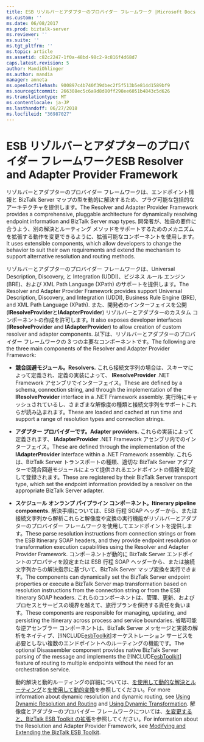 ```yaml
---
title: ESB リゾルバーとアダプターのプロバイダー フレームワーク |Microsoft Docs
ms.custom: ''
ms.date: 06/08/2017
ms.prod: biztalk-server
ms.reviewer: ''
ms.suite: ''
ms.tgt_pltfrm: ''
ms.topic: article
ms.assetid: c82c2247-1f0a-48bd-98c2-9c816f4d68d7
caps.latest.revision: 5
author: MandiOhlinger
ms.author: mandia
manager: anneta
ms.openlocfilehash: 900897c4b740f39dbec2f5f513b5e814d1589bf9
ms.sourcegitcommit: 266308ec5c6a9d8d80ff298ee6051b4843c5d626
ms.translationtype: MT
ms.contentlocale: ja-JP
ms.lasthandoff: 06/27/2018
ms.locfileid: "36987027"
---
```

# <a name="esb-resolver-and-adapter-provider-framework"></a><span data-ttu-id="a3925-102">ESB リゾルバーとアダプターのプロバイダー フレームワーク</span><span class="sxs-lookup"><span data-stu-id="a3925-102">ESB Resolver and Adapter Provider Framework</span></span>
<span data-ttu-id="a3925-103">リゾルバーとアダプターのプロバイダー フレームワークは、エンドポイント情報と BizTalk Server マップの型を動的に解決するため、プラグ可能な包括的なアーキテクチャを提供します。</span><span class="sxs-lookup"><span data-stu-id="a3925-103">The Resolver and Adapter Provider Framework provides a comprehensive, pluggable architecture for dynamically resolving endpoint information and BizTalk Server map types.</span></span> <span data-ttu-id="a3925-104">開発者が、独自の要件に合うよう、別の解決とルーティング メソッドをサポートするためのメカニズムを拡張する動作を変更できるように、拡張可能なコンポーネントを使用します。</span><span class="sxs-lookup"><span data-stu-id="a3925-104">It uses extensible components, which allow developers to change the behavior to suit their own requirements and extend the mechanism to support alternative resolution and routing methods.</span></span>  
  
 <span data-ttu-id="a3925-105">リゾルバーとアダプターのプロバイダー フレームワークは、Universal Description, Discovery, と Integration (UDDI)、ビジネス ルール エンジン (BRE)、および XML Path Language (XPath) のサポートを提供します。</span><span class="sxs-lookup"><span data-stu-id="a3925-105">The Resolver and Adapter Provider Framework provides support Universal Description, Discovery, and Integration (UDDI), Business Rule Engine (BRE), and XML Path Language (XPath).</span></span> <span data-ttu-id="a3925-106">また、開発者のインターフェイスを公開 (**IResolveProvider**と**IAdapterProvider**) リゾルバーとアダプターのカスタム コンポーネントの作成を許可します。</span><span class="sxs-lookup"><span data-stu-id="a3925-106">It also exposes developer interfaces (**IResolveProvider** and **IAdapterProvider**) to allow creation of custom resolver and adapter components.</span></span> <span data-ttu-id="a3925-107">以下は、リゾルバーとアダプターのプロバイダー フレームワークの 3 つの主要なコンポーネントです。</span><span class="sxs-lookup"><span data-stu-id="a3925-107">The following are the three main components of the Resolver and Adapter Provider Framework:</span></span>  
  
- <span data-ttu-id="a3925-108">**競合回避モジュール。**</span><span class="sxs-lookup"><span data-stu-id="a3925-108">**Resolvers.**</span></span> <span data-ttu-id="a3925-109">これら接続文字列の場合は、スキーマによって定義され、定義の実装によって、 **IResolveProvider** .NET Framework アセンブリでインターフェイス。</span><span class="sxs-lookup"><span data-stu-id="a3925-109">These are defined by a schema, connection string, and through the implementation of the **IResolveProvider** interface in a .NET Framework assembly.</span></span> <span data-ttu-id="a3925-110">実行時にキャッシュされているし、さまざまな解像度の種類と接続文字列をサポートこれらが読み込まれます。</span><span class="sxs-lookup"><span data-stu-id="a3925-110">These are loaded and cached at run time and support a range of resolution types and connection strings.</span></span>  
  
- <span data-ttu-id="a3925-111">**アダプター プロバイダーです。**</span><span class="sxs-lookup"><span data-stu-id="a3925-111">**Adapter providers.**</span></span> <span data-ttu-id="a3925-112">これらの実装によって定義されます、 **IAdapterProvider** .NET Framework アセンブリ内でのインターフェイス。</span><span class="sxs-lookup"><span data-stu-id="a3925-112">These are defined through the implementation of the **IAdapterProvider** interface within a .NET Framework assembly.</span></span> <span data-ttu-id="a3925-113">これらは、BizTalk Server トランスポートの種類、適切な BizTalk Server アダプターで競合回避モジュールによって提供されるエンドポイントの情報を設定して登録されます。</span><span class="sxs-lookup"><span data-stu-id="a3925-113">These are registered by their BizTalk Server transport type, which set the endpoint information provided by a resolver on the appropriate BizTalk Server adapter.</span></span>  
  
- <span data-ttu-id="a3925-114">**スケジュール オンランプ パイプライン コンポーネント。**</span><span class="sxs-lookup"><span data-stu-id="a3925-114">**Itinerary pipeline components.**</span></span> <span data-ttu-id="a3925-115">解決手順については、ESB 行程 SOAP ヘッダーから、または接続文字列から解析これらと解像度や変換の実行機能がリゾルバーとアダプターのプロバイダー フレームワークを使用してエンドポイントを提供します。</span><span class="sxs-lookup"><span data-stu-id="a3925-115">These parse resolution instructions from connection strings or from the ESB Itinerary SOAP headers, and they provide endpoint resolution or transformation execution capabilities using the Resolver and Adapter Provider Framework.</span></span> <span data-ttu-id="a3925-116">コンポーネントが動的に BizTalk Server エンドポイントのプロパティを設定または ESB 行程 SOAP ヘッダーから、または接続文字列からの解決指示に基づいて、BizTalk Server マップ変換を実行できます。</span><span class="sxs-lookup"><span data-stu-id="a3925-116">The components can dynamically set the BizTalk Server endpoint properties or execute a BizTalk Server map transformation based on resolution instructions from the connection string or from the ESB Itinerary SOAP headers.</span></span> <span data-ttu-id="a3925-117">これらのコンポーネントは、管理、更新、およびプロセスとサービスの境界を越えて、旅行プランを保持する責任を負います。</span><span class="sxs-lookup"><span data-stu-id="a3925-117">These components are responsible for managing, updating, and persisting the itinerary across process and service boundaries.</span></span> <span data-ttu-id="a3925-118">省略可能な逆アセンブラー コンポーネントは、BizTalk Server メッセージと実装の解析をネイティブ、[!INCLUDE[esbToolkit](../includes/esbtoolkit-md.md)]オーケストレーション サービスを必要としない複数のエンドポイントへのルーティングの機能です。</span><span class="sxs-lookup"><span data-stu-id="a3925-118">The optional Disassembler component provides native BizTalk Server parsing of the message and implements the [!INCLUDE[esbToolkit](../includes/esbtoolkit-md.md)] feature of routing to multiple endpoints without the need for an orchestration service.</span></span>  
  
  <span data-ttu-id="a3925-119">動的解決と動的ルーティングの詳細については、[を使用して動的な解決とルーティング](../esb-toolkit/using-dynamic-resolution-and-routing.md)と[を使用して動的変換](../esb-toolkit/using-dynamic-transformation.md)を参照してください。</span><span class="sxs-lookup"><span data-stu-id="a3925-119">For more information about dynamic resolution and dynamic routing, see [Using Dynamic Resolution and Routing](../esb-toolkit/using-dynamic-resolution-and-routing.md) and [Using Dynamic Transformation](../esb-toolkit/using-dynamic-transformation.md).</span></span> <span data-ttu-id="a3925-120">解像度とアダプターのプロバイダー フレームワークについては、[を変更すると、BizTalk ESB Toolkit の拡張](../esb-toolkit/modifying-and-extending-the-biztalk-esb-toolkit.md)を参照してください。</span><span class="sxs-lookup"><span data-stu-id="a3925-120">For information about the Resolution and Adapter Provider Framework, see [Modifying and Extending the BizTalk ESB Toolkit](../esb-toolkit/modifying-and-extending-the-biztalk-esb-toolkit.md).</span></span>
